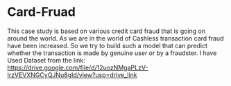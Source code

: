 # Card-Fruad
This case study is based on various credit card fraud that is going on around the world. As we are in the world of Cashless transaction card fraud have been increased. So we try to build such a model that can predict whether the transaction is made by genuine user or by a fraudster. 
I have Used Dataset from the link: https://drive.google.com/file/d/12uozNMgaPLzV-IrzVEVXNGCyQJNu8gId/view?usp=drive_link 
